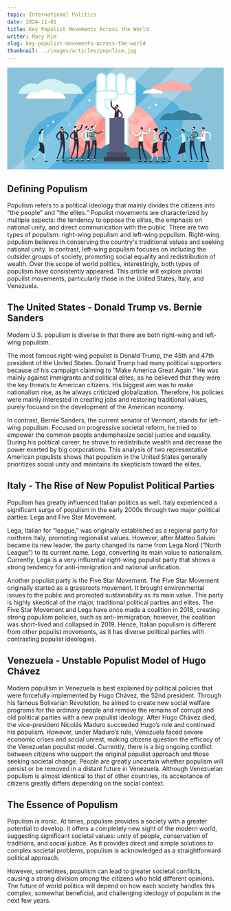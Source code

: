 ```yaml
---
topic: International Politics
date: 2024-11-01
title: Key Populist Movements Across the World
writer: Macy Kim
slug: key-populist-movements-across-the-world
thumbnail: ../images/articles/populism.jpg
---
```

![](../images/articles/populism.jpg)

## Defining Populism 
Populism refers to a political ideology that mainly divides the citizens into “the people” and “the elites.” Populist movements are characterized by multiple aspects: the tendency to oppose the elites, the emphasis on national unity, and direct communication with the public. There are two types of populism: right-wing populism and left-wing populism. Right-wing populism believes in conserving the country's traditional values and seeking national unity. In contrast, left-wing populism focuses on including the outsider groups of society, promoting social equality and redistribution of wealth. Over the scope of world politics, interestingly, both types of populism have consistently appeared. This article will explore pivotal populist movements, particularly those in the United States, Italy, and Venezuela. 

## The United States - Donald Trump vs. Bernie Sanders 
Modern U.S. populism is diverse in that there are both right-wing and left-wing populism. 

The most famous right-wing populist is Donald Trump, the 45th and 47th president of the United States. Donald Trump had many political supporters because of his campaign claiming to “Make America Great Again.” He was mainly against immigrants and political elites, as he believed that they were the key threats to American citizens. His biggest aim was to make nationalism rise, as he always criticized globalization. Therefore, his policies were mainly interested in creating jobs and restoring traditional values, purely focused on the development of the American economy. 

In contrast, Bernie Sanders, the current senator of Vermont, stands for left-wing populism. Focused on progressive societal reform, he tried to empower the common people andemphasize social justice and equality. During his political career, he strove to redistribute wealth and decrease the power exerted by big corporations. This analysis of two representative American populists shows that populism in the United States generally prioritizes social unity and maintains its skepticism toward the elites. 


## Italy - The Rise of New Populist Political Parties 
Populism has greatly influenced Italian politics as well. Italy experienced a significant surge of populism in the early 2000s through two major political parties: Lega and Five Star Movement. 

Lega, Italian for “league,” was originally established as a regional party for northern Italy, promoting regionalist values. However, after Matteo Salvini became its new leader, the party changed its name from Lega Nord (“North League”) to its current name, Lega, converting its main value to nationalism. Currently, Lega is a very influential right-wing populist party that shows a strong tendency for anti-immigration and national unification.

Another populist party is the Five Star Movement. The Five Star Movement originally started as a grassroots movement. It brought environmental issues to the public and promoted sustainability as its main value. This party is highly skeptical of the major, traditional political parties and elites. The Five Star Movement and Lega have once made a coalition in 2018, creating strong populism policies, such as anti-immigration; however, the coalition was short-lived and collapsed in 2019. Hence, Italian populism is different from other populist movements, as it has diverse political parties with contrasting populist ideologies. 

## Venezuela - Unstable Populist Model of Hugo Chávez
Modern populism in Venezuela is best explained by political policies that were forcefully implemented by Hugo Chávez, the 52nd president. Through his famous Bolivarian Revolution, he aimed to create new social welfare programs for the ordinary people and remove the remains of corrupt and old political parties with a new populist ideology. After Hugo Chávez died, the vice-president Nicolás Maduro succeeded Hugo’s role and continued his populism. However, under Maduro’s rule, Venezuela faced severe economic crises and social unrest, making citizens question the efficacy of the Venezuelan populist model.
Currently, there is a big ongoing conflict between citizens who support the original populist approach and those seeking societal change. People are greatly uncertain whether populism will persist or be removed in a distant future in Venezuela. Although Venezuelan populism is almost identical to that of other countries, its acceptance of citizens greatly differs depending on the social context. 

## The Essence of Populism 
Populism is ironic. At times, populism provides a society with a greater potential to develop. It offers a completely new sight of the modern world, suggesting significant societal values: unity of people, conservation of traditions, and social justice. As it provides direct and simple solutions to complex societal problems, populism is acknowledged as a straightforward political approach. 

However, sometimes, populism can lead to greater societal conflicts, causing a strong division among the citizens who hold different opinions. The future of world politics will depend on how each society handles this complex, somewhat beneficial, and challenging ideology of populism in the next few years. 
